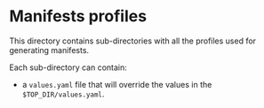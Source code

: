 # Manifests profiles

This directory contains sub-directories with all the profiles
used for generating manifests.

Each sub-directory can contain:

- a `values.yaml` file that will override the values in the `$TOP_DIR/values.yaml`.
